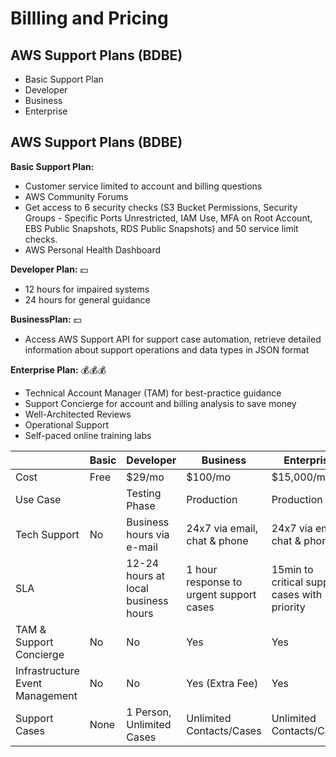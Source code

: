 # Billling and Pricing


## AWS Support Plans (BDBE)
* Basic Support Plan 
* Developer
* Business
* Enterprise


## AWS Support Plans (BDBE)

**Basic Support Plan:** 
* Customer service limited to account and billing questions
* AWS Community Forums 
* Get access to 6 security checks (S3 Bucket Permissions, Security Groups - Specific Ports Unrestricted, IAM Use, MFA on Root Account, EBS Public Snapshots, RDS Public Snapshots) and 50 service limit checks.
* AWS Personal Health Dashboard

**Developer Plan:** :dollar:
* 12 hours for impaired systems
* 24 hours for general guidance

**BusinessPlan:** :dollar:
* Access AWS Support API for support case automation, retrieve detailed information about support operations and data types in JSON format

**Enterprise Plan:** :moneybag::moneybag::moneybag:
* Technical Account Manager (TAM) for best-practice guidance
* Support Concierge for account and billing analysis to save money
* Well-Architected Reviews
* Operational Support
* Self-paced online training labs


|                          | Basic |Developer                            | Business                                |Enterprise                                    |
| -------------------------| ------|-------------------------------------| ----------------------------------------|--------------------------------------------|
| Cost                     | Free  | $29/mo                              | $100/mo                                 | $15,000/mo                                 |
| Use Case                 |       | Testing Phase                       | Production                              | Production                                 |
| Tech Support             | No    | Business hours via e-mail           | 24x7 via email, chat & phone            | 24x7 via email, chat & phone               |
| SLA                      |       | 12-24 hours at local business hours | 1 hour response to urgent support cases | 15min to critical support cases with priority |
| TAM & Support Concierge  | No    | No                                  | Yes                                     | Yes                                        |
| Infrastructure Event Management | No | No                              | Yes (Extra Fee)                         | Yes                                        | 
| Support Cases            | None  | 1 Person, Unlimited Cases           | Unlimited Contacts/Cases                | Unlimited Contacts/Cases                   |

